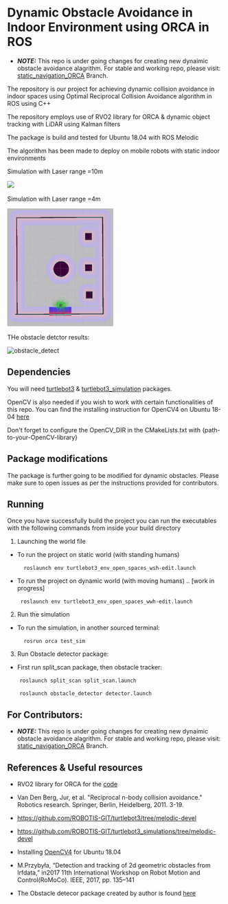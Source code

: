 # Dynamic Obstacle Avoidance in Indoor Environment using ORCA in ROS


* ***NOTE:*** This repo is under going changes for creating new dynaimic obstacle avoidance alagrithm. For stable and working repo, please visit: [static_navigation_ORCA](https://github.com/nagarjunvinukonda/Dynamic-Obstacle-Tracker-and-Avoidance-ORCA/tree/static_navigation_ORCA) Branch.

The repository is our project for achieving dynamic collision avoidance in indoor spaces using Optimal Reciprocal Collision Avoidance algorithm in ROS using C++

The repository employs use of RVO2 library for ORCA & dynamic object tracking with LiDAR using Kalman filters

The package is build and tested for Ubuntu 18.04 with ROS Melodic

 

The algorithm has been made to deploy on mobile robots with static indoor environments

Simulation with Laser range =10m
<p float="center">
<img src="animations/orca_10m_800th_lobbyDOUBLING_VPref.gif" width="49%"/>
</p>

Simulation with Laser range =4m
<p float="center">
<img src="animations/orca_best1_4m_600thObj_Rviz2.gif" width="49%"/>
</p>

THe obstacle detctor results:

![obstacle_detect](https://user-images.githubusercontent.com/49041896/101849358-89672880-3b25-11eb-8dc6-33262c6d647f.gif)

## Dependencies
You will need [turtlebot3](https://github.com/ROBOTIS-GIT/turtlebot3/tree/melodic-devel) & [turtlebot3_simulation](https://github.com/ROBOTIS-GIT/turtlebot3_simulations/tree/melodic-devel) packages.

OpenCV is also needed if you wish to work with certain functionalities of this repo. You can find the installing instruction for OpenCV4 on Ubuntu 18-04 [here](https://www.learnopencv.com/install-opencv-4-on-ubuntu-18.04/)

Don't forget to configure the OpenCV_DIR in the CMakeLists.txt with {path-to-your-OpenCV-library}

## Package modifications

The package is further going to be modified for dynamic obstacles. Please make sure to open issues as per the instructions provided for contributors.   

## Running
Once you have successfully build the project you can run the executables with the following commands from inside your build directory

1. Launching the world file
 * To run the project on static world (with standing humans)
         
         roslaunch env turtlebot3_env_open_spaces_wsh-edit.launch 
        
 * To run the project on dynamic world (with moving humans)  .. [work in progress]

        roslaunch env turtlebot3_env_open_spaces_wwh-edit.launch

2. Run the simulation

* To run the simulation, in another sourced terminal:

        rosrun orca test_sim
	
3. Run Obstacle detector package:
* First run split_scan package, then obstacle tracker:

```
 	roslaunch split_scan split_scan.launch 
```
```
	roslaunch obstacle_detector detector.launch
```


## For Contributors: 

	
* ***NOTE:*** This repo is under going changes for creating new dynaimic obstacle avoidance alagrithm. For stable and working repo, please visit: [static_navigation_ORCA](https://github.com/nagarjunvinukonda/Dynamic-Obstacle-Tracker-and-Avoidance-ORCA/tree/static_navigation_ORCA) Branch.

## References & Useful resources

* RVO2 library for ORCA for the [code](http://gamma.cs.unc.edu/RVO2/)

* Van Den Berg, Jur, et al. "Reciprocal n-body collision avoidance." Robotics research. Springer, Berlin, Heidelberg, 2011. 3-19.

* https://github.com/ROBOTIS-GIT/turtlebot3/tree/melodic-devel

* https://github.com/ROBOTIS-GIT/turtlebot3_simulations/tree/melodic-devel

* Installing [OpenCV4](https://www.learnopencv.com/install-opencv-4-on-ubuntu-18-04/) for Ubuntu 18.04

* M.Przybyła, “Detection and tracking of 2d geometric obstacles from lrfdata,” in2017 11th International Workshop on Robot Motion and Control(RoMoCo). IEEE, 2017, pp. 135–141

* The Obstacle detecor package created by author is found [here](https://github.com/tysik/obstacle_detector) 

